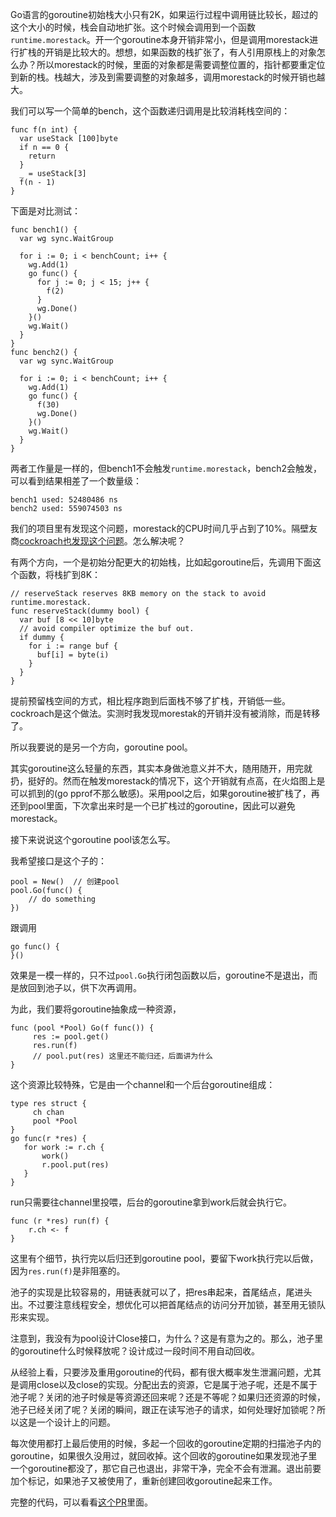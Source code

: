 Go语言的goroutine初始栈大小只有2K，如果运行过程中调用链比较长，超过的这个大小的时候，栈会自动地扩张。这个时候会调用到一个函数`runtime.morestack`。开一个goroutine本身开销非常小，但是调用morestack进行扩栈的开销是比较大的。想想，如果函数的栈扩张了，有人引用原栈上的对象怎么办？所以morestack的时候，里面的对象都是需要调整位置的，指针都要重定位到新的栈。栈越大，涉及到需要调整的对象越多，调用morestack的时候开销也越大。

我们可以写一个简单的bench，这个函数递归调用是比较消耗栈空间的：

    func f(n int) {
      var useStack [100]byte
      if n == 0 {
        return
      }
      _ = useStack[3]
      f(n - 1)
    }

下面是对比测试：

    func bench1() {
      var wg sync.WaitGroup

      for i := 0; i < benchCount; i++ {
        wg.Add(1)
        go func() {
          for j := 0; j < 15; j++ {
            f(2)
          }
          wg.Done()
        }()
        wg.Wait()
      }
    }
    func bench2() {
      var wg sync.WaitGroup

      for i := 0; i < benchCount; i++ {
        wg.Add(1)
        go func() {
          f(30)
          wg.Done()
        }()
        wg.Wait()
      }
    }

两者工作量是一样的，但bench1不会触发`runtime.morestack`，bench2会触发，可以看到结果相差了一个数量级：

    bench1 used: 52480486 ns
    bench2 used: 559074503 ns

我们的项目里有发现这个问题，morestack的CPU时间几乎占到了10%。隔壁友商[cockroach也发现这个问题](https://github.com/golang/go/issues/18138)。怎么解决呢？

有两个方向，一个是初始分配更大的初始栈，比如起goroutine后，先调用下面这个函数，将栈扩到8K：

    // reserveStack reserves 8KB memory on the stack to avoid runtime.morestack.
    func reserveStack(dummy bool) {
      var buf [8 << 10]byte
      // avoid compiler optimize the buf out.
      if dummy {
        for i := range buf {
          buf[i] = byte(i)
        }
      }
    }

提前预留栈空间的方式，相比程序跑到后面栈不够了扩栈，开销低一些。cockroach是这个做法。实测时我发现morestak的开销并没有被消除，而是转移了。

所以我要说的是另一个方向，goroutine pool。

其实goroutine这么轻量的东西，其实本身做池意义并不大，随用随开，用完就扔，挺好的。然而在触发morestack的情况下，这个开销就有点高，在火焰图上是可以抓到的(go pprof不那么敏感)。采用pool之后，如果goroutine被扩栈了，再还到pool里面，下次拿出来时是一个已扩栈过的goroutine，因此可以避免morestack。

接下来说说这个goroutine pool该怎么写。

我希望接口是这个子的：

    pool = New()  // 创建pool
    pool.Go(func() {
        // do something
    })

跟调用

    go func() {
    }()

效果是一模一样的，只不过`pool.Go`执行闭包函数以后，goroutine不是退出，而是放回到池子以，供下次再调用。

为此，我们要将goroutine抽象成一种资源，

    func (pool *Pool) Go(f func()) {
         res := pool.get()
         res.run(f)
         // pool.put(res) 这里还不能归还，后面讲为什么
    }

这个资源比较特殊，它是由一个channel和一个后台goroutine组成：

    type res struct {
         ch chan
         pool *Pool
    }
    go func(r *res) {
       for work := r.ch {
           work()
           r.pool.put(res)
       }
    }

run只需要往channel里投喂，后台的goroutine拿到work后就会执行它。

    func (r *res) run(f) {
        r.ch <- f 
    }

这里有个细节，执行完以后归还到goroutine pool，要留下work执行完以后做，因为`res.run(f)`是非阻塞的。

池子的实现是比较容易的，用链表就可以了，把res串起来，首尾结点，尾进头出。不过要注意线程安全，想优化可以把首尾结点的访问分开加锁，甚至用无锁队形来实现。

注意到，我没有为pool设计Close接口，为什么？这是有意为之的。那么，池子里的goroutine什么时候释放呢？设计成过一段时间不用自动回收。

从经验上看，只要涉及重用goroutine的代码，都有很大概率发生泄漏问题，尤其是调用close以及close的实现。分配出去的资源，它是属于池子呢，还是不属于池子呢？关闭的池子时候是等资源还回来呢？还是不等呢？如果归还资源的时候，池子已经关闭了呢？关闭的瞬间，跟正在读写池子的请求，如何处理好加锁呢？所以这是一个设计上的问题。

每次使用都打上最后使用的时候，多起一个回收的goroutine定期的扫描池子内的goroutine，如果很久没用过，就回收掉。这个回收的goroutine如果发现池子里一个goroutine都没了，那它自己也退出，非常干净，完全不会有泄漏。退出前要加个标记，如果池子又被使用了，重新创建回收goroutine起来工作。

完整的代码，可以看看[这个PR](https://github.com/pingcap/tidb/pull/3752/files)里面。

